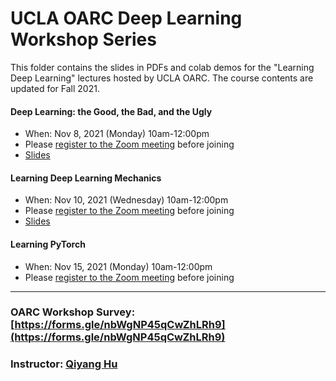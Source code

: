 # UCLA OARC Deep Learning Workshop Series

This folder contains the slides in PDFs and colab demos for the "Learning Deep Learning" lectures hosted by UCLA OARC. The course contents are updated for Fall 2021. 

#### Deep Learning: the Good, the Bad, and the Ugly

 - When: Nov 8, 2021 (Monday) 10am-12:00pm 
 - Please [register to the Zoom meeting](https://ucla.zoom.us/meeting/register/tJAtd-2hqzwsG9M1nNF_1v4hvA38mlNHoCX-) before joining
 - [Slides](https://huqy.github.io/deep_learning_workshops/1_DL_Intro_2021Fall.pdf)


#### Learning Deep Learning Mechanics
 - When: Nov 10, 2021 (Wednesday) 10am-12:00pm
 - Please [register to the Zoom meeting](https://ucla.zoom.us/meeting/register/tJEodeqoqTgvE9K335pG-MxnJtlTy7VQhvfz) before joining
 - [Slides](https://huqy.github.io/deep_learning_workshops/2_DL_learningmech_2021Fall.pdf)


#### Learning PyTorch 
 - When: Nov 15, 2021 (Monday) 10am-12:00pm
 - Please [register to the Zoom meeting](https://ucla.zoom.us/meeting/register/tJwtf-CprzkvGNTkt_bZgImNtP1fl9XrfsNc) before joining

---

### OARC Workshop Survey: [https://forms.gle/nbWgNP45qCwZhLRh9](https://forms.gle/nbWgNP45qCwZhLRh9)

### Instructor: [Qiyang Hu](mailto:huqy@oarc.ucla.edu)


